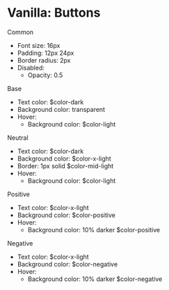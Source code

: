# Vanilla: Buttons

Common
- Font size: 16px
- Padding: 12px 24px
- Border radius: 2px
- Disabled:
	- Opacity: 0.5

Base
- Text color: $color-dark
- Background color: transparent
- Hover:
	- Background color: $color-light

Neutral
- Text color: $color-dark
- Background color: $color-x-light
- Border: 1px solid $color-mid-light
- Hover:
	- Background color: $color-light

Positive
- Text color: $color-x-light
- Background color: $color-positive
- Hover:
	- Background color: 10% darker $color-positive

Negative
- Text color: $color-x-light
- Background color: $color-negative
- Hover:
	- Background color: 10% darker $color-negative